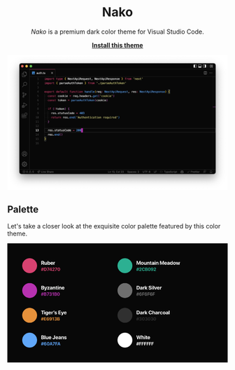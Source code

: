 <h1 align="center">Nako</h1>

<center>

_Nako_ is a premium dark color theme for Visual Studio Code.

[**Install this theme**](https://marketplace.visualstudio.com/items?itemName=kettanaito.nako)

</center>

![Theme preview](./previews.png)

## Palette

Let's take a closer look at the exquisite color palette featured by this color theme.

![Color palette](./color-palette.png)
